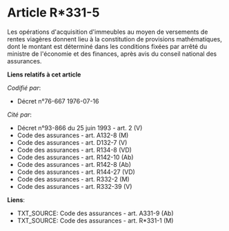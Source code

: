 # Article R*331-5

Les opérations d'acquisition d'immeubles au moyen de versements de rentes viagères donnent lieu à la constitution de
provisions mathématiques, dont le montant est déterminé dans les conditions fixées par arrêté du ministre de l'économie et
des finances, après avis du conseil national des assurances.

**Liens relatifs à cet article**

_Codifié par_:

  - Décret n°76-667 1976-07-16

_Cité par_:

  - Décret n°93-866 du 25 juin 1993 - art. 2 (V)
  - Code des assurances - art. A132-8 (M)
  - Code des assurances - art. D132-7 (V)
  - Code des assurances - art. R134-8 (VD)
  - Code des assurances - art. R142-10 (Ab)
  - Code des assurances - art. R142-8 (Ab)
  - Code des assurances - art. R144-27 (VD)
  - Code des assurances - art. R332-2 (M)
  - Code des assurances - art. R332-39 (V)

**Liens**:

  - TXT_SOURCE: Code des assurances - art. A331-9 (Ab)
  - TXT_SOURCE: Code des assurances - art. R*331-1 (M)
